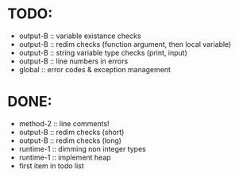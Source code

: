TODO:
=====

- output-B  :: variable existance checks
- output-B  :: redim checks (function argument, then local variable)
- output-B  :: string variable type checks (print, input)
- output-B  :: line numbers in errors
- global    :: error codes & exception management


DONE:
=====

- method-2  :: line comments!
- output-B  :: redim checks (short)
- output-B  :: redim checks (long)
- runtime-1 :: dimming non integer types
- runtime-1 :: implement heap
- first item in todo list